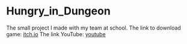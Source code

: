 # Hungry_in_Dungeon
The small project I made with my team at school.
The link to download game: [itch.io]
The link YouTube: [youtube]

[itch.io]: https://thugamecoi.itch.io/hungry-in-dungeon
[youtube]: https://www.youtube.com/channel/UCoKzMLiskORnz6Kvx1QrW5Q
